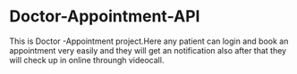 # Doctor-Appointment-API
This is Doctor -Appointment project.Here any patient can login and book an appointment very easily and they will get an notification also after that they will check up in online throungh videocall.


